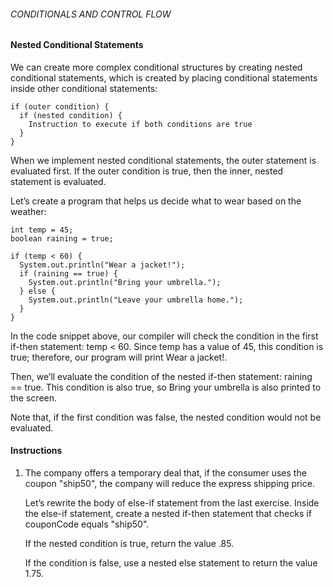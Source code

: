 ###### CONDITIONALS AND CONTROL FLOW

#### Nested Conditional Statements

We can create more complex conditional structures by creating nested conditional statements, which is created by placing conditional statements inside other conditional statements:
```
if (outer condition) {
  if (nested condition) {
    Instruction to execute if both conditions are true
  }
}
```
When we implement nested conditional statements, the outer statement is evaluated first. If the outer condition is true, then the inner, nested statement is evaluated.

Let’s create a program that helps us decide what to wear based on the weather:
```
int temp = 45;
boolean raining = true;
 
if (temp < 60) {
  System.out.println("Wear a jacket!");
  if (raining == true) {
    System.out.println("Bring your umbrella.");
  } else {
    System.out.println("Leave your umbrella home.");
  }
}
```
In the code snippet above, our compiler will check the condition in the first if-then statement: temp < 60. Since temp has a value of 45, this condition is true; therefore, our program will print Wear a jacket!.

Then, we’ll evaluate the condition of the nested if-then statement: raining == true. This condition is also true, so Bring your umbrella is also printed to the screen.

Note that, if the first condition was false, the nested condition would not be evaluated.

#### Instructions

1. The company offers a temporary deal that, if the consumer uses the coupon "ship50", the company will reduce the express shipping price.

    Let’s rewrite the body of else-if statement from the last exercise. Inside the else-if statement, create a nested if-then statement that checks if couponCode equals "ship50".

    If the nested condition is true, return the value .85.

    If the condition is false, use a nested else statement to return the value 1.75.